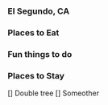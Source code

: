 ### El Segundo, CA

### Places to Eat

### Fun things to do

### Places to Stay
[] Double tree
[] Someother
